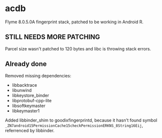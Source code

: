# acdb

Flyme 8.0.5.0A fingerprint stack, 
patched to be working in Android R.

## STILL NEEDS MORE PATCHING
Parcel size wasn't patched to 120 bytes and 
libc is throwing stack errors.

## Already done
Removed missing dependencies:
* libbacktrace
* libunwind
* libkeystore_binder
* libprotobuf-cpp-lite
* libsoftkeymaster
* libkeymaster1

Added libbinder_shim to goodixfingerprintd,
because it hasn't found symbol
`_ZN7android15PermissionCache15checkPermissionERKNS_8String16Eij`,
referrenced by libbinder.